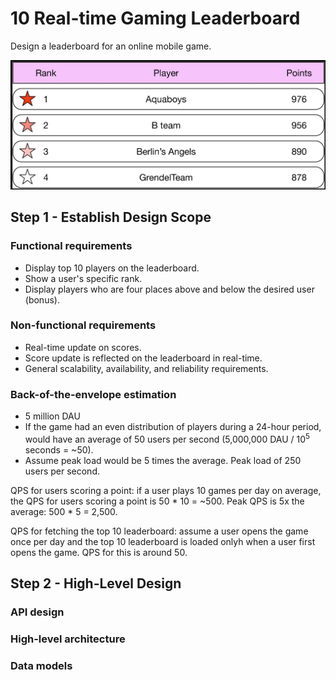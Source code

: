 # 10 Real-time Gaming Leaderboard

Design a leaderboard for an online mobile game.

![leaderboard](../../assets/system-design/interview2/leaderboard.png)

## Step 1 - Establish Design Scope

### Functional requirements

- Display top 10 players on the leaderboard.
- Show a user's specific rank.
- Display players who are four places above and below the desired user (bonus).

### Non-functional requirements

- Real-time update on scores.
- Score update is reflected on the leaderboard in real-time.
- General scalability, availability, and reliability requirements.

### Back-of-the-envelope estimation

- 5 million DAU
- If the game had an even distribution of players during a 24-hour period, would have an average of 50 users per second (5,000,000 DAU / $10^5$ seconds = ~50).
- Assume peak load would be 5 times the average. Peak load of 250 users per second.

QPS for users scoring a point: if a user plays 10 games per day on average, the QPS for users scoring a point is 50 * 10 = ~500. Peak QPS is 5x the average: 500 * 5 = 2,500.

QPS for fetching the top 10 leaderboard: assume a user opens the game once per day and the top 10 leaderboard is loaded onlyh when a user first opens the game. QPS for this is around 50.

## Step 2 - High-Level Design

### API design

### High-level architecture

### Data models

